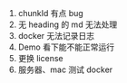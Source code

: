 1. chunkId 有点 bug
2. 无 heading 的 md 无法处理
3. docker 无法记录日志
4. Demo 看下能不能正常运行
5. 更换 license
6. 服务器、mac 测试 docker
